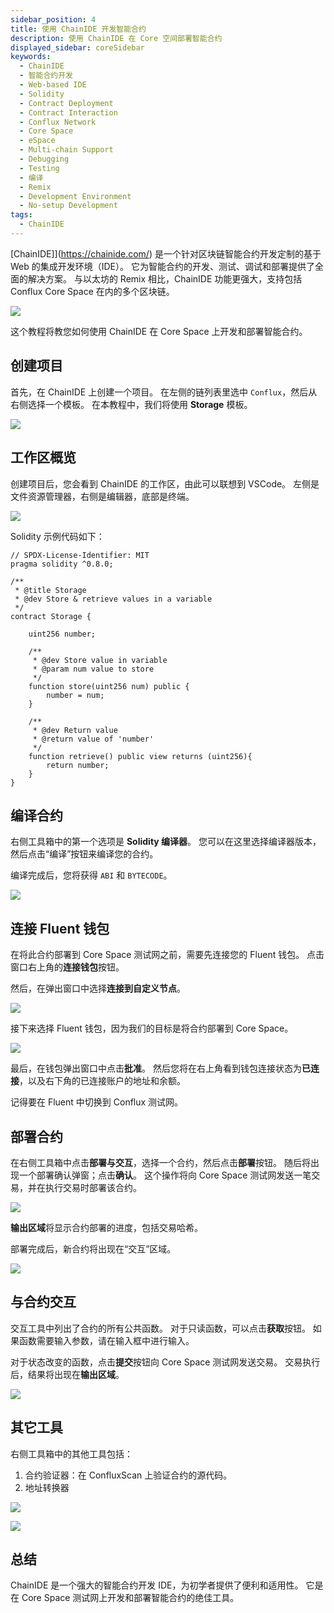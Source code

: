 ```yaml
---
sidebar_position: 4
title: 使用 ChainIDE 开发智能合约
description: 使用 ChainIDE 在 Core 空间部署智能合约
displayed_sidebar: coreSidebar
keywords:
  - ChainIDE
  - 智能合约开发
  - Web-based IDE
  - Solidity
  - Contract Deployment
  - Contract Interaction
  - Conflux Network
  - Core Space
  - eSpace
  - Multi-chain Support
  - Debugging
  - Testing
  - 编译
  - Remix
  - Development Environment
  - No-setup Development
tags:
  - ChainIDE
---
```


[ChainIDE]](https://chainide.com/) 是一个针对区块链智能合约开发定制的基于 Web 的集成开发环境（IDE）。 它为智能合约的开发、测试、调试和部署提供了全面的解决方案。 与以太坊的 Remix 相比，ChainIDE 功能更强大，支持包括 Conflux Core Space 在内的多个区块链。

![](./imgs/chainide/chainide.png)

这个教程将教您如何使用 ChainIDE 在 Core Space 上开发和部署智能合约。

## 创建项目

首先，在 ChainIDE 上创建一个项目。 在左侧的链列表里选中 `Conflux`，然后从右侧选择一个模板。 在本教程中，我们将使用 **Storage** 模板。

![](./imgs/chainide/create-project.png)

## 工作区概览

创建项目后，您会看到 ChainIDE 的工作区，由此可以联想到 VSCode。 左侧是文件资源管理器，右侧是编辑器，底部是终端。

![](./imgs/chainide/overview.jpg)

Solidity 示例代码如下：

```solidity
// SPDX-License-Identifier: MIT
pragma solidity ^0.8.0;

/**
 * @title Storage
 * @dev Store & retrieve values in a variable
 */
contract Storage {

    uint256 number;

    /**
     * @dev Store value in variable
     * @param num value to store
     */
    function store(uint256 num) public {
        number = num;
    }

    /**
     * @dev Return value 
     * @return value of 'number'
     */
    function retrieve() public view returns (uint256){
        return number;
    }
}

```

## 编译合约

右侧工具箱中的第一个选项是 **Solidity 编译器**。 您可以在这里选择编译器版本，然后点击“编译”按钮来编译您的合约。

编译完成后，您将获得 `ABI` 和 `BYTECODE`。

![](./imgs/chainide/compile.png)

## 连接 Fluent 钱包

在将此合约部署到 Core Space 测试网之前，需要先连接您的 Fluent 钱包。 点击窗口右上角的**连接钱包**按钮。

然后，在弹出窗口中选择**连接到自定义节点**。

![](./imgs/chainide/connect-wallet-1.png)

接下来选择 Fluent 钱包，因为我们的目标是将合约部署到 Core Space。

![](./imgs/chainide/connect-wallet-2.png)

最后，在钱包弹出窗口中点击**批准**。 然后您将在右上角看到钱包连接状态为**已连接**，以及右下角的已连接账户的地址和余额。

记得要在 Fluent 中切换到 Conflux 测试网。

## 部署合约

在右侧工具箱中点击**部署与交互**，选择一个合约，然后点击**部署**按钮。 随后将出现一个部署确认弹窗；点击**确认**。 这个操作将向 Core Space 测试网发送一笔交易，并在执行交易时部署该合约。

![](./imgs/chainide/contract-deploy.png)

**输出区域**将显示合约部署的进度，包括交易哈希。

部署完成后，新合约将出现在“交互”区域。

![](./imgs/chainide/contract-interact.jpg)

## 与合约交互

交互工具中列出了合约的所有公共函数。 对于只读函数，可以点击**获取**按钮。 如果函数需要输入参数，请在输入框中进行输入。

对于状态改变的函数，点击**提交**按钮向 Core Space 测试网发送交易。 交易执行后，结果将出现在**输出区域**。

![](./imgs/chainide/interact-contract-change-state.png)

## 其它工具

右侧工具箱中的其他工具包括：

1. 合约验证器：在 ConfluxScan 上验证合约的源代码。
2. 地址转换器

![](./imgs/chainide/contract-verifier.jpg)

![](./imgs/chainide/tool-address-converter.png)

## 总结

ChainIDE 是一个强大的智能合约开发 IDE，为初学者提供了便利和适用性。 它是在 Core Space 测试网上开发和部署智能合约的绝佳工具。
